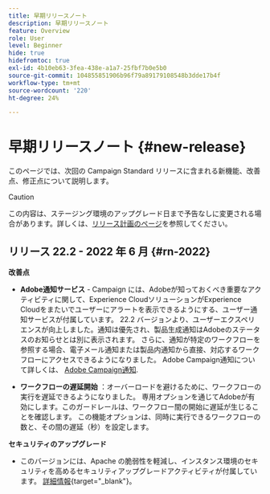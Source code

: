 ```yaml
---
title: 早期リリースノート
description: 早期リリースノート
feature: Overview
role: User
level: Beginner
hide: true
hidefromtoc: true
exl-id: 4b10eb63-3fea-438e-a1a7-25fbf7b0e5b0
source-git-commit: 104855851906b96f79a89179108548b3dde17b4f
workflow-type: tm+mt
source-wordcount: '220'
ht-degree: 24%

---
```


# 早期リリースノート {#new-release}

このページでは、次回の Campaign Standard リリースに含まれる新機能、改善点、修正点について説明します。

>[!CAUTION]
>
> この内容は、ステージング環境のアップグレード日まで予告なしに変更される場合があります。詳しくは、[リリース計画のページ](../../rn/using/release-planning.md)を参照してください。

## リリース 22.2 - 2022 年 6 月 {#rn-2022}

**改善点**

* **Adobe通知サービス** - Campaign には、Adobeが知っておくべき重要なアクティビティに関して、Experience CloudソリューションがExperience Cloudをまたいでユーザーにアラートを表示できるようにする、ユーザー通知サービスが付属しています。 22.2 バージョンより、ユーザーエクスペリエンスが向上しました。通知は優先され、製品生成通知はAdobeのステータスのお知らせとは別に表示されます。 さらに、通知が特定のワークフローを参照する場合、電子メール通知または製品内通知から直接、対応するワークフローにアクセスできるようになりました。  Adobe Campaign通知について詳しくは、 [Adobe Campaign通知](../../administration/using/sending-internal-notifications.md).

* **ワークフローの遅延開始** ：オーバーロードを避けるために、ワークフローの実行を遅延できるようになりました。 専用オプションを通じてAdobeが有効にします。このガードレールは、ワークフロー間の開始に遅延が生じることを確認します。 この機能オプションは、同時に実行できるワークフローの数と、その間の遅延（秒）を設定します。


**セキュリティのアップグレード**

* このバージョンには、Apache の脆弱性を軽減し、インスタンス環境のセキュリティを高めるセキュリティアップグレードアクティビティが付属しています。 [詳細情報](https://experienceleague.adobe.com/docs/campaign-classic/using/technotes/technote-migration/acc-apache-upgrade.html){target=&quot;_blank&quot;}。

